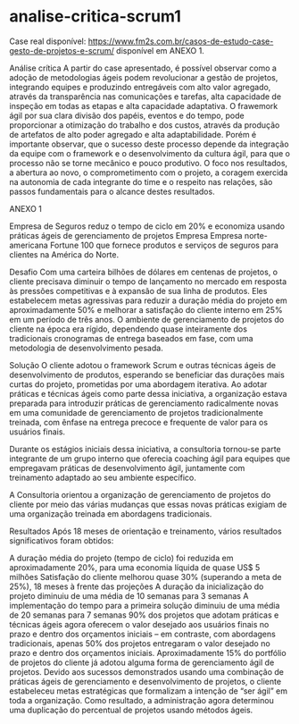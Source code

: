 # analise-critica-scrum1
Case real disponível: https://www.fm2s.com.br/casos-de-estudo-case-gesto-de-projetos-e-scrum/ disponível em ANEXO 1.

Análise crítica
A partir do case apresentado, é possível observar como a adoção de metodologias ágeis podem revolucionar a gestão de projetos, integrando equipes e produzindo entregáveis com  alto valor agregado, através da transparência nas comunicações e tarefas, alta capacidade de inspeção em todas as etapas e alta capacidade adaptativa.
O frawemork ágil por sua clara divisão dos papéis, eventos e do tempo, pode proporcionar a otimização do trabalho e dos custos, através da produção de artefatos de alto poder agregado e alta adaptabilidade. 
Porém é importante observar, que o sucesso deste processo depende da integração da equipe com o framework e o desenvolvimento da cultura ágil, para que o processo não se torne mecânico e pouco produtivo. O foco nos resultados, a abertura ao novo, o comprometimento com o projeto, a coragem exercida na autonomia de cada integrante do time e o respeito nas relações, são passos fundamentais para o alcance destes resultados.

ANEXO 1

Empresa de Seguros reduz o tempo de ciclo em 20% e economiza usando práticas ágeis de gerenciamento de projetos
Empresa
Empresa norte-americana Fortune 100 que fornece produtos e serviços de seguros para clientes na América do Norte.

Desafio
Com uma carteira bilhões de dólares em centenas de projetos, o cliente precisava diminuir o tempo de lançamento no mercado em resposta às pressões competitivas e à expansão de sua linha de produtos. Eles estabelecem metas agressivas para reduzir a duração média do projeto em aproximadamente 50% e melhorar a satisfação do cliente interno em 25% em um período de três anos. O ambiente de gerenciamento de projetos do cliente na época era rígido, dependendo quase inteiramente dos tradicionais cronogramas de entrega baseados em fase, com uma metodologia de desenvolvimento pesada.

Solução
O cliente adotou o framework Scrum e outras técnicas ágeis de desenvolvimento de produtos, esperando se beneficiar das durações mais curtas do projeto, prometidas por uma abordagem iterativa. Ao adotar práticas e técnicas ágeis como parte dessa iniciativa, a organização estava preparada para introduzir práticas de gerenciamento radicalmente novas em uma comunidade de gerenciamento de projetos tradicionalmente treinada, com ênfase na entrega precoce e frequente de valor para os usuários finais.

Durante os estágios iniciais dessa iniciativa, a consultoria tornou-se parte integrante de um grupo interno que oferecia coaching ágil para equipes que empregavam práticas de desenvolvimento ágil, juntamente com treinamento adaptado ao seu ambiente específico.

A Consultoria orientou a organização de gerenciamento de projetos do cliente por meio das várias mudanças que essas novas práticas exigiam de uma organização treinada em abordagens tradicionais.

Resultados
Após 18 meses de orientação e treinamento, vários resultados significativos foram obtidos:

A duração média do projeto (tempo de ciclo) foi reduzida em aproximadamente 20%, para uma economia líquida de quase US$ 5 milhões
Satisfação do cliente melhorou quase 30% (superando a meta de 25%), 18 meses à frente das projeções
A duração da inicialização do projeto diminuiu de uma média de 10 semanas para 3 semanas
A implementação do tempo para a primeira solução diminuiu de uma média de 20 semanas para 7 semanas
90% dos projetos que adotam práticas e técnicas ágeis agora oferecem o valor desejado aos usuários finais no prazo e dentro dos orçamentos iniciais – em contraste, com abordagens tradicionais, apenas 50% dos projetos entregaram o valor desejado no prazo e dentro dos orçamentos iniciais.
Aproximadamente 15% do portfólio de projetos do cliente já adotou alguma forma de gerenciamento ágil de projetos. Devido aos sucessos demonstrados usando uma combinação de práticas ágeis de gerenciamento e desenvolvimento de projetos, o cliente estabeleceu metas estratégicas que formalizam a intenção de “ser ágil” em toda a organização. Como resultado, a administração agora determinou uma duplicação do percentual de projetos usando métodos ágeis.
